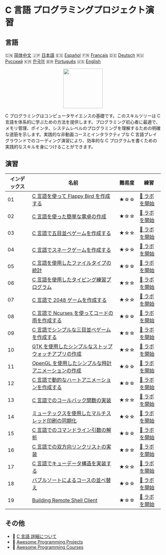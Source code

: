 # C 言語 プログラミングプロジェクト演習

## 言語

🇨🇳 [简体中文](README_zh.md) 🇯🇵 [日本語](README_ja.md) 🇪🇸 [Español](README_es.md) 🇫🇷 [Français](README_fr.md) 🇩🇪 [Deutsch](README_de.md) 🇷🇺 [Русский](README_ru.md) 🇰🇷 [한국어](README_ko.md) 🇧🇷 [Português](README_pt.md) 🇺🇸 [English](README.md) 

<div align="center">
<img width="128px" src="https://file.labex.io/path/GAbMWgBPUOxV.png">
</div>

C プログラミングはコンピュータサイエンスの基礎です。このスキルツリーは C 言語を体系的に学ぶための方法を提供します。プログラミング初心者に最適で、メモリ管理、ポインタ、システムレベルのプログラミングを理解するための明確な道筋を示します。実践的な非動画コースとインタラクティブな C 言語プレイグラウンドでのコーディング演習により、効率的な C プログラムを書くための実践的なスキルを身につけることができます。

## 演習

|   インデックス | 名前                                                                                                                                               | 難易度   | 練習                                                                                                         |
|----------------|----------------------------------------------------------------------------------------------------------------------------------------------------|----------|--------------------------------------------------------------------------------------------------------------|
|             01 | [C 言語を使って Flappy Bird を作成する](https://labex.io/ja/courses/project-building-flappy-bird-using-c)                                          | ★☆☆      | [🚀 ラボを開始](https://labex.io/ja/courses/project-building-flappy-bird-using-c)                            |
|             02 | [C 言語を使った簡単な電卓の作成](https://labex.io/ja/courses/project-making-a-simple-calculator-using-c)                                           | ★☆☆      | [🚀 ラボを開始](https://labex.io/ja/courses/project-making-a-simple-calculator-using-c)                      |
|             03 | [C 言語で五目並べゲームを作成する](https://labex.io/ja/courses/project-creating-a-gomoku-game-in-c)                                                | ★☆☆      | [🚀 ラボを開始](https://labex.io/ja/courses/project-creating-a-gomoku-game-in-c)                             |
|             04 | [C 言語でスネークゲームを作成する](https://labex.io/ja/courses/project-creating-a-snake-game-in-c)                                                 | ★☆☆      | [🚀 ラボを開始](https://labex.io/ja/courses/project-creating-a-snake-game-in-c)                              |
|             05 | [C 言語を使用したファイルタイプの統計](https://labex.io/ja/courses/project-file-type-statistics-using-c)                                           | ★☆☆      | [🚀 ラボを開始](https://labex.io/ja/courses/project-file-type-statistics-using-c)                            |
|             06 | [C 言語を使用したタイピング練習プログラム](https://labex.io/ja/courses/project-typing-practice-program-using-c)                                    | ★☆☆      | [🚀 ラボを開始](https://labex.io/ja/courses/project-typing-practice-program-using-c)                         |
|             07 | [C 言語で 2048 ゲームを作成する](https://labex.io/ja/courses/project-creating-a-2048-game-in-c)                                                    | ★☆☆      | [🚀 ラボを開始](https://labex.io/ja/courses/project-creating-a-2048-game-in-c)                               |
|             08 | [C 言語で Ncurses を使ってコードの雨を作成する](https://labex.io/ja/courses/project-creating-a-code-rain-in-c-using-ncurses)                       | ★☆☆      | [🚀 ラボを開始](https://labex.io/ja/courses/project-creating-a-code-rain-in-c-using-ncurses)                 |
|             09 | [C 言語でシンプルな三目並べゲームを作成する](https://labex.io/ja/courses/project-creating-a-simple-tic-tac-toe-game-in-c)                          | ★☆☆      | [🚀 ラボを開始](https://labex.io/ja/courses/project-creating-a-simple-tic-tac-toe-game-in-c)                 |
|             10 | [GTK を使用したシンプルなストップウォッチアプリの作成](https://labex.io/ja/courses/project-create-a-simple-stopwatch-app-using-gtk)                | ★☆☆      | [🚀 ラボを開始](https://labex.io/ja/courses/project-create-a-simple-stopwatch-app-using-gtk)                 |
|             11 | [OpenGL を使用したシンプルな時計アニメーションの作成](https://labex.io/ja/courses/project-creating-a-simple-clock-animation-using-opengl-and-glut) | ★☆☆      | [🚀 ラボを開始](https://labex.io/ja/courses/project-creating-a-simple-clock-animation-using-opengl-and-glut) |
|             12 | [C 言語で動的なハートアニメーションを作成する](https://labex.io/ja/courses/project-creating-a-dynamic-heart-animation-with-c)                      | ★☆☆      | [🚀 ラボを開始](https://labex.io/ja/courses/project-creating-a-dynamic-heart-animation-with-c)               |
|             13 | [C 言語でのコールバック関数の実装](https://labex.io/ja/courses/project-callback-functions)                                                         | ★☆☆      | [🚀 ラボを開始](https://labex.io/ja/courses/project-callback-functions)                                      |
|             14 | [ミューテックスを使用したマルチスレッド印刷の同期化](https://labex.io/ja/courses/project-chaotic-typewriter)                                       | ★☆☆      | [🚀 ラボを開始](https://labex.io/ja/courses/project-chaotic-typewriter)                                      |
|             15 | [C 言語でのコマンドライン引数の解析](https://labex.io/ja/courses/project-command-line-arguments)                                                   | ★☆☆      | [🚀 ラボを開始](https://labex.io/ja/courses/project-command-line-arguments)                                  |
|             16 | [C 言語での双方向リンクリストの実装](https://labex.io/ja/courses/project-doubly-linked-list)                                                       | ★☆☆      | [🚀 ラボを開始](https://labex.io/ja/courses/project-doubly-linked-list)                                      |
|             17 | [C 言語でキューデータ構造を実装する](https://labex.io/ja/courses/project-implementing-a-queue)                                                     | ★☆☆      | [🚀 ラボを開始](https://labex.io/ja/courses/project-implementing-a-queue)                                    |
|             18 | [バブルソートによるコースの並べ替え](https://labex.io/ja/courses/project-organizing-course-list)                                                   | ★☆☆      | [🚀 ラボを開始](https://labex.io/ja/courses/project-organizing-course-list)                                  |
|             19 | [Building Remote Shell Client](https://labex.io/ja/courses/project-remote-shell)                                                                   | ★☆☆      | [🚀 ラボを開始](https://labex.io/ja/courses/project-remote-shell)                                            |

## その他

- 🔗 [C 言語 詳細について](https://labex.io/ja/skilltrees/c)
- 🔗 [Awesome Programming Projects](https://github.com/labex-labs/awesome-programming-projects)
- 🔗 [Awesome Programming Courses](https://github.com/labex-labs/awesome-programming-courses)

